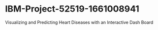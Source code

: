 # IBM-Project-52519-1661008941
Visualizing and Predicting Heart Diseases with an Interactive Dash Board
